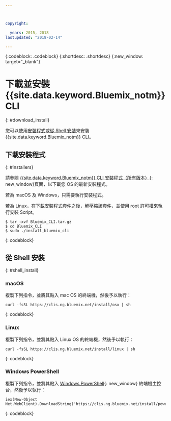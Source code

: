 ```yaml
---



copyright:

  years: 2015, 2018
lastupdated: "2018-02-14"

---
```


{:codeblock: .codeblock} 
{:shortdesc: .shortdesc}
{:new_window: target="_blank"}


# 下載並安裝 {{site.data.keyword.Bluemix_notm}} CLI
{: #download_install}

您可以使用[安裝程式](#installers)或[從 Shell 安裝](#shell_install)來安裝 {{site.data.keyword.Bluemix_notm}} CLI。

## 下載安裝程式
{: #installers}

請參閱 [{{site.data.keyword.Bluemix_notm}} CLI 安裝程式（所有版本）](all_versions.html){: new_window}頁面，以下載您 OS 的最新安裝程式。

若為 macOS 及 Windows，只需要執行安裝程式。 

若為 Linux，在下載安裝程式套件之後，解壓縮該套件，並使用 root 許可權來執行安裝 Script。

  ```
  $ tar -xvf Bluemix_CLI.tar.gz
  $ cd Bluemix_CLI
  $ sudo ./install_bluemix_cli

  ```
  {: codeblock}
  
## 從 Shell 安裝
{: #shell_install}


### macOS  

複製下列指令，並將其貼入 mac OS 的終端機，然後予以執行：

```
curl -fsSL https://clis.ng.bluemix.net/install/osx | sh
```
{: codeblock}

### Linux

複製下列指令，並將其貼入 Linux OS 的終端機，然後予以執行：

```
curl -fsSL https://clis.ng.bluemix.net/install/linux | sh
```
{: codeblock}

### Windows PowerShell

複製下列指令，並將其貼入 [Windows PowerShell](https://msdn.microsoft.com/en-us/powershell/scripting/getting-started/getting-started-with-windows-powershell){: new_window} 終端機主控台，然後予以執行：

```
iex(New-Object Net.WebClient).DownloadString('https://clis.ng.bluemix.net/install/powershell')
```
{: codeblock}
